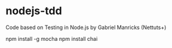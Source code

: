 nodejs-tdd
==========

Code based on Testing in Node.js by Gabriel Manricks (Nettuts+)

npm install -g mocha
npm install chai